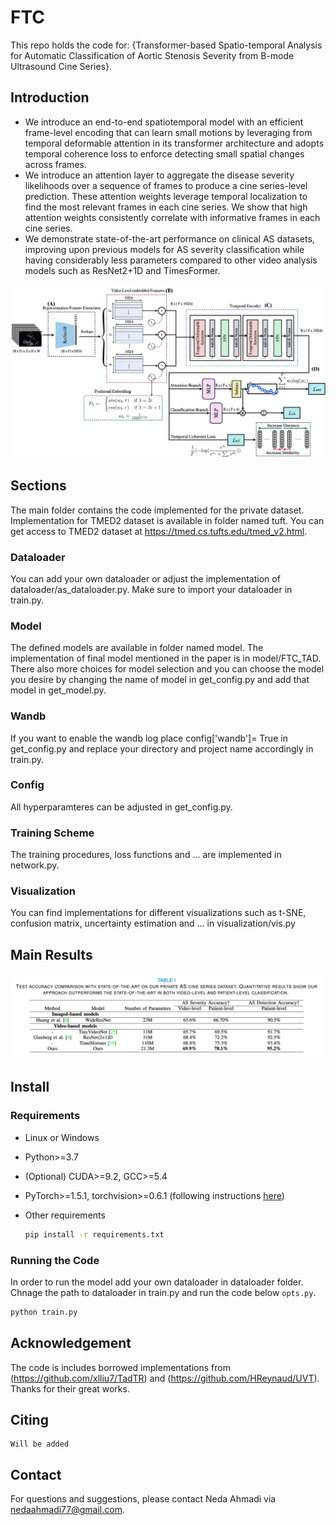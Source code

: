 # FTC
This repo holds the code for:
{Transformer-based Spatio-temporal Analysis for
Automatic Classification of Aortic Stenosis
Severity from B-mode Ultrasound Cine Series}.

## Introduction

 - We introduce an end-to-end spatiotemporal model with an efficient frame-level encoding that can learn small motions by leveraging from temporal deformable attention in its transformer architecture and adopts temporal coherence loss to enforce detecting small spatial changes across frames.
 - We introduce an attention layer to aggregate the disease severity likelihoods over a sequence of frames to produce a cine series-level prediction. These attention weights leverage temporal localization to find the most relevant frames in each cine series. We show that high attention weights consistently correlate with informative frames in each cine series.
 -  We demonstrate state-of-the-art performance on clinical AS datasets, improving upon previous models for AS severity classification while having considerably less parameters compared to other video analysis models such as ResNet2+1D and TimesFormer.

![](images/method.png "Architecture")

## Sections
The main folder contains the code implemented for the private dataset. Implementation for TMED2 dataset is available in folder named tuft. You can get access to TMED2 dataset at https://tmed.cs.tufts.edu/tmed_v2.html. 
### Dataloader
You can add your own dataloader or adjust the implementation of dataloader/as_dataloader.py. Make sure to import your dataloader in train.py.
### Model
The defined models are available in folder named model. The implementation of final model mentioned in the paper is in model/FTC_TAD. There also more choices for model selection and you can choose the model you desire by changing the name of model in get_config.py and add that model in get_model.py.
### Wandb
If you want to enable the wandb log place config['wandb']= True in get_config.py and replace your directory and project name accordingly in train.py.
### Config
All hyperparamteres can be adjusted in get_config.py.
### Training Scheme
The training procedures, loss functions and ... are implemented in network.py.
### Visualization
You can find implementations for different visualizations such as t-SNE, confusion matrix, uncertainty estimation and ... in visualization/vis.py

## Main Results
![](images/resul.png "Results")


## Install
### Requirements

* Linux or Windows
  
* Python>=3.7

* (Optional) CUDA>=9.2, GCC>=5.4
  
* PyTorch>=1.5.1, torchvision>=0.6.1 (following instructions [here](https://pytorch.org/))
  
* Other requirements
    ```bash
    pip install -r requirements.txt
    ```
### Running the Code
In order to run the model add your own dataloader in dataloader folder. Chnage the path to dataloader in train.py and run the code below
`opts.py`.
```bash
python train.py 
```


## Acknowledgement
The code is includes borrowed implementations from (https://github.com/xlliu7/TadTR) and (https://github.com/HReynaud/UVT). Thanks for their great works.

## Citing
```
Will be added
```

## Contact

For questions and suggestions, please contact Neda Ahmadi via nedaahmadi77@gmail.com.
